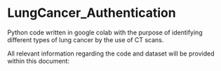 # LungCancer_Authentication
Python code written in google colab with the purpose of identifying different types of lung cancer by the use of CT scans.


All relevant information regarding the code and dataset will be provided within this document: 
